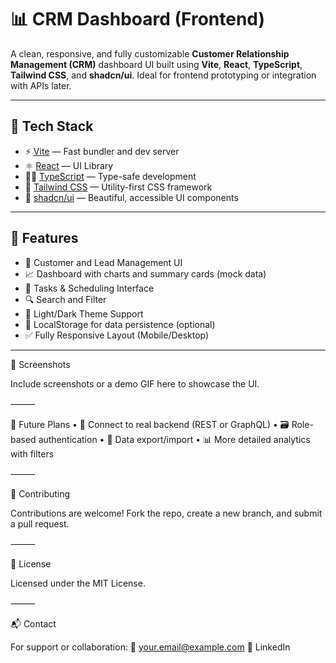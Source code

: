 # 📊 CRM Dashboard (Frontend)

A clean, responsive, and fully customizable **Customer Relationship Management (CRM)** dashboard UI built using **Vite**, **React**, **TypeScript**, **Tailwind CSS**, and **shadcn/ui**. Ideal for frontend prototyping or integration with APIs later.

---

## 🚀 Tech Stack

- ⚡️ [Vite](https://vitejs.dev/) — Fast bundler and dev server
- ⚛️ [React](https://reactjs.org/) — UI Library
- 🧑‍💻 [TypeScript](https://www.typescriptlang.org/) — Type-safe development
- 🎨 [Tailwind CSS](https://tailwindcss.com/) — Utility-first CSS framework
- 🧩 [shadcn/ui](https://ui.shadcn.dev/) — Beautiful, accessible UI components

---

## 📁 Features

- 👥 Customer and Lead Management UI
- 📈 Dashboard with charts and summary cards (mock data)
- 📅 Tasks & Scheduling Interface
- 🔍 Search and Filter
- 🌙 Light/Dark Theme Support
- 💾 LocalStorage for data persistence (optional)
- ✅ Fully Responsive Layout (Mobile/Desktop)

---

📸 Screenshots

Include screenshots or a demo GIF here to showcase the UI.

⸻

🧠 Future Plans
	•	🔗 Connect to real backend (REST or GraphQL)
	•	🗃️ Role-based authentication
	•	🧾 Data export/import
	•	📊 More detailed analytics with filters

⸻

🤝 Contributing

Contributions are welcome!
Fork the repo, create a new branch, and submit a pull request.

⸻

📜 License

Licensed under the MIT License.


⸻

📬 Contact

For support or collaboration:
📧 your.email@example.com
🔗 LinkedIn

